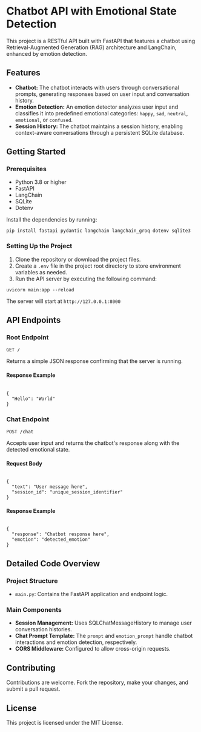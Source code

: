 <body>

<h1>Chatbot API with Emotional State Detection</h1>

<p>This project is a RESTful API built with FastAPI that features a chatbot using Retrieval-Augmented Generation (RAG) architecture and LangChain, enhanced by emotion detection.</p>

<h2>Features</h2>
<ul>
  <li><strong>Chatbot:</strong> The chatbot interacts with users through conversational prompts, generating responses based on user input and conversation history.</li>
  <li><strong>Emotion Detection:</strong> An emotion detector analyzes user input and classifies it into predefined emotional categories: <code>happy</code>, <code>sad</code>, <code>neutral</code>, <code>emotional</code>, or <code>confused</code>.</li>
  <li><strong>Session History:</strong> The chatbot maintains a session history, enabling context-aware conversations through a persistent SQLite database.</li>
</ul>

<h2>Getting Started</h2>

<h3>Prerequisites</h3>
<ul>
  <li>Python 3.8 or higher</li>
  <li>FastAPI</li>
  <li>LangChain</li>
  <li>SQLite</li>
  <li>Dotenv</li>
</ul>

<p>Install the dependencies by running:</p>

<pre><code>pip install fastapi pydantic langchain langchain_groq dotenv sqlite3</code></pre>

<h3>Setting Up the Project</h3>

<ol>
  <li>Clone the repository or download the project files.</li>
  <li>Create a <code>.env</code> file in the project root directory to store environment variables as needed.</li>
  <li>Run the API server by executing the following command:</li>
</ol>

<pre><code>uvicorn main:app --reload</code></pre>

<p>The server will start at <code>http://127.0.0.1:8000</code></p>

<h2>API Endpoints</h2>

<h3>Root Endpoint</h3>
<pre><code>GET /</code></pre>
<p>Returns a simple JSON response confirming that the server is running.</p>

<h4>Response Example</h4>
<pre><code>
{
  "Hello": "World"
}
</code></pre>

<h3>Chat Endpoint</h3>
<pre><code>POST /chat</code></pre>
<p>Accepts user input and returns the chatbot's response along with the detected emotional state.</p>

<h4>Request Body</h4>
<pre><code>
{
  "text": "User message here",
  "session_id": "unique_session_identifier"
}
</code></pre>

<h4>Response Example</h4>
<pre><code>
{
  "response": "Chatbot response here",
  "emotion": "detected_emotion"
}
</code></pre>

<h2>Detailed Code Overview</h2>

<h3>Project Structure</h3>
<ul>
  <li><code>main.py</code>: Contains the FastAPI application and endpoint logic.</li>
</ul>

<h3>Main Components</h3>

<ul>
  <li><strong>Session Management:</strong> Uses SQLChatMessageHistory to manage user conversation histories.</li>
  <li><strong>Chat Prompt Template:</strong> The <code>prompt</code> and <code>emotion_prompt</code> handle chatbot interactions and emotion detection, respectively.</li>
  <li><strong>CORS Middleware:</strong> Configured to allow cross-origin requests.</li>
</ul>

<h2>Contributing</h2>
<p>Contributions are welcome. Fork the repository, make your changes, and submit a pull request.</p>

<h2>License</h2>
<p>This project is licensed under the MIT License.</p>

</body>
</html>
